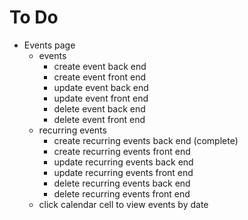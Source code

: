# To Do

- Events page
  - events
    - create event back end
    - create event front end
    - update event back end
    - update event front end
    - delete event back end
    - delete event front end
  - recurring events
    - create recurring events back end (complete)
    - create recurring events front end
    - update recurring events back end
    - update recurring events front end
    - delete recurring events back end
    - delete recurring events front end
  - click calendar cell to view events by date
